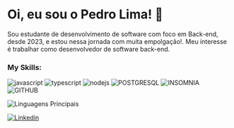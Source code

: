 # Oi, eu sou o Pedro Lima! :vulcan_salute:

Sou estudante de  desenvolvimento de software com foco em Back-end, desde 2023, e estou nessa jornada com muita empolgação!.
Meu interesse é trabalhar como desenvolvedor de software back-end.

### My Skills:
![javascript](https://img.shields.io/badge/JavaScript-323330?style=for-the-badge&logo=javascript&logoColor=F7DF1E)
![typescript](https://img.shields.io/badge/TypeScript-007ACC?style=for-the-badge&logo=typescript&logoColor=white)
![nodejs](https://img.shields.io/badge/Node%20js-339933?style=for-the-badge&logo=nodedotjs&logoColor=white)
![POSTGRESQL](https://img.shields.io/badge/PostgreSQL-316192?style=for-the-badge&logo=postgresql&logoColor=white)
![INSOMNIA](https://img.shields.io/badge/Insomnia-5849be?style=for-the-badge&logo=Insomnia&logoColor=white)
![GITHUB](https://img.shields.io/badge/GitHub-100000?style=for-the-badge&logo=github&logoColor=white)

![Linguagens Principais](https://github-readme-stats.vercel.app/api/top-langs/?username=pedro-vnn&theme=tokyonight&hide_border=true&custom_title=Linguagens%20%Principais)

[![Linkedin](https://img.shields.io/badge/pedro%20lima%20-0077B5?style=for-the-badge&logo=linkedin&logoColor=white)](www.linkedin.com/in/pedrolima-vn) 
